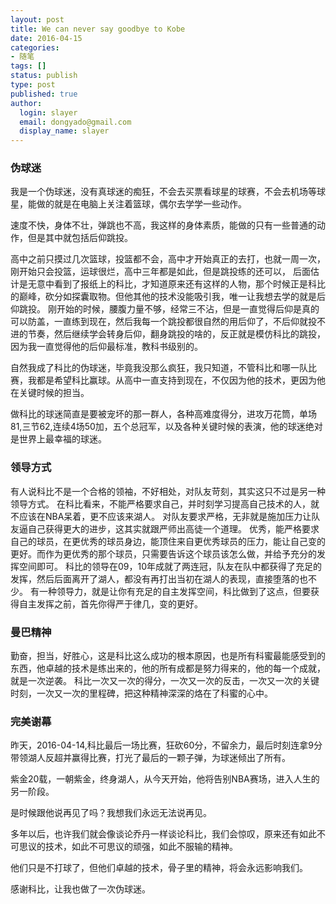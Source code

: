 ```yaml
---
layout: post
title: We can never say goodbye to Kobe  
date: 2016-04-15
categories:
- 随笔
tags: []
status: publish
type: post
published: true
author:
  login: slayer
  email: dongyado@gmail.com
  display_name: slayer
---
```

### 伪球迷
我是一个伪球迷，没有真球迷的痴狂，不会去买票看球星的球赛，不会去机场等球星，能做的就是在电脑上关注着篮球，偶尔去学学一些动作。

速度不快，身体不壮，弹跳也不高，我这样的身体素质，能做的只有一些普通的动作，但是其中就包括后仰跳投。

高中之前只摸过几次篮球，投篮都不会，高中才开始真正的去打，也就一周一次，刚开始只会投篮，运球很烂，高中三年都是如此，但是跳投练的还可以，
后面估计是无意中看到了报纸上的科比，才知道原来还有这样的人物，那个时候正是科比的巅峰，砍分如探囊取物。但他其他的技术没能吸引我，唯一让我想去学的就是后仰跳投。
刚开始的时候，腰腹力量不够，经常三不沾，但是一直觉得后仰是真的可以防盖，一直练到现在，然后我每一个跳投都很自然的用后仰了，不后仰就投不进的节奏，然后继续学会转身后仰，翻身跳投的啥的，反正就是模仿科比的跳投，
因为我一直觉得他的后仰最标准，教科书级别的。

自然我成了科比的伪球迷，毕竟我没那么疯狂，我只知道，不管科比和哪一队比赛，我都是希望科比赢球。从高中一直支持到现在，不仅因为他的技术，更因为他在关键时候的担当。

做科比的球迷简直是要被宠坏的那一群人，各种高难度得分，进攻万花筒，单场81,三节62,连续4场50加，五个总冠军，以及各种关键时候的表演，他的球迷绝对是世界上最幸福的球迷。

### 领导方式
有人说科比不是一个合格的领袖，不好相处，对队友苛刻，其实这只不过是另一种领导方式。
在科比看来，不能严格要求自己，并时刻学习提高自己技术的人，就不应该在NBA呆着，更不应该来湖人。
对队友要求严格，无非就是施加压力让队友逼自己获得更大的进步，这其实就跟严师出高徒一个道理。
优秀，能严格要求自己的球员，在更优秀的球员身边，能顶住来自更优秀球员的压力，能让自己变的更好。而作为更优秀的那个球员，只需要告诉这个球员该怎么做，并给予充分的发挥空间即可。
科比的领导在09，10年成就了两连冠，队友在队中都获得了充足的发挥，然后后面离开了湖人，都没有再打出当初在湖人的表现，直接堕落的也不少。
有一种领导力，就是让你有充足的自主发挥空间，科比做到了这点，但要获得自主发挥之前，首先你得严于律几，变的更好。

### 曼巴精神
勤奋，担当，好胜心，这是科比这么成功的根本原因，也是所有科蜜最能感受到的东西，他卓越的技术是练出来的，他的所有成都是努力得来的，他的每一个成就，就是一次逆袭。
科比一次又一次的得分，一次又一次的反击，一次又一次的关键时刻，一次又一次的里程碑，把这种精神深深的烙在了科蜜的心中。

### 完美谢幕
昨天，2016-04-14,科比最后一场比赛，狂砍60分，不留余力，最后时刻连拿9分带领湖人反超并赢得比赛，打光了最后的一颗子弹，为球迷倾出了所有。

紫金20载，一朝紫金，终身湖人，从今天开始，他将告别NBA赛场，进入人生的另一阶段。

是时候跟他说再见了吗？我想我们永远无法说再见。


多年以后，也许我们就会像谈论乔丹一样谈论科比，我们会惊叹，原来还有如此不可思议的技术，如此不可思议的顽强，如此不服输的精神。

他们只是不打球了，但他们卓越的技术，骨子里的精神，将会永远影响我们。

感谢科比，让我也做了一次伪球迷。
